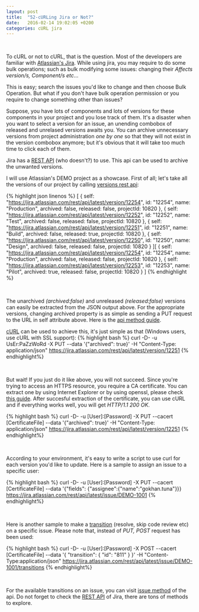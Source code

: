 ```yaml
---
layout: post
title:  "52-cURLing Jira or Not?"
date:   2016-02-14 19:02:05 +0200
categories: cURL jira
---
```


&nbsp;

To cURL or not to cURL, that is the question. Most of the developers are familiar with [Atlassian's Jira](https://www.atlassian.com/software/jira).
While using jira, you may require to do some bulk operations; such as bulk modifying some issues: 
changing their *Affects version/s, Component/s etc*...

This is easy; search the issues you'd like to change and then choose Bulk Operation. 
But what if you don't have bulk operation permission or you require to change something other than issues?

Suppose, you have lots of components and lots of versions for these components in your project and you lose track of them. 
It's a disaster when you want to select a version for an issue, an unending combobox of released and unrelased versions awaits you. 
You can archive unnecessary versions from project administration *one by one* so that they will not exist in the version combobox anymore; 
but it's obvious that it will take too much time to click each of them.

Jira has a [REST API](https://docs.atlassian.com/jira/REST/latest/) (who doesn't?) to use. This api can be used to archive the unwanted versions.

I will use Atlassian's DEMO project as a showcase. First of all; let's take all the versions of our 
project by calling [versions rest api](https://jira.atlassian.com/rest/api/latest/project/DEMO/versions):


{% highlight json linenos %}
[
{
	self: "https://jira.atlassian.com/rest/api/latest/version/12254",
	id: "12254",
	name: "Production",
	archived: false,
	released: false,
	projectId: 10820
},
{
	self: "https://jira.atlassian.com/rest/api/latest/version/12252",
	id: "12252",
	name: "Test",
	archived: false,
	released: false,
	projectId: 10820
},
{
	self: "https://jira.atlassian.com/rest/api/latest/version/12251",
	id: "12251",
	name: "Build",
	archived: false,
	released: true,
	projectId: 10820
},
{
	self: "https://jira.atlassian.com/rest/api/latest/version/12250",
	id: "12250",
	name: "Design",
	archived: false,
	released: false,
	projectId: 10820
}
][
{
	self: "https://jira.atlassian.com/rest/api/latest/version/12254",
	id: "12254",
	name: "Production",
	archived: false,
	released: false,
	projectId: 10820
},
{
	self: "https://jira.atlassian.com/rest/api/latest/version/12253",
	id: "12253",
	name: "Pilot",
	archived: true,
	released: false,
	projectId: 10820
}
]
{% endhighlight %}

&nbsp;

The unarchived *(archived:false)* and unreleased *(released:false)* versions can easily be extracted from 
the JSON output above. For the appropriate versions, changing archived property is as simple as sending 
a PUT request to the URL in self attribute above. Here is the [api method guide](https://docs.atlassian.com/jira/REST/latest/#api/2/version-updateVersion).

[cURL](https://curl.haxx.se/) can be used to achieve this, it's just simple as that 
(Windows users, use cURL with SSL support):
{% highlight bash %}
curl -D- -u UsEr:PaZzWoRd -X PUT --data '{"archived": true}' -H "Content-Type: application/json" https://jira.atlassian.com/rest/api/latest/version/12251
{% endhighlight%}

&nbsp;

But wait! If you just do it like above, you will not succeed. Since you're trying to access 
an HTTPS resource, you require a CA certificate.  You can extract one  by using Internet Explorer 
or by using openssl, please check [this guide](https://curl.haxx.se/docs/sslcerts.html). After succesful extraction of the certificate, 
you can use cURL and if everything works well, you will get *HTTP/1.1 200 OK*.

{% highlight bash %}
curl -D- -u [User]:[Password] -X PUT --cacert [CertificateFile] --data '{"archived": true}' -H "Content-Type: application/json" https://jira.atlassian.com/rest/api/latest/version/12251
{% endhighlight%}

&nbsp;

According to your environment, it's easy to write a script to use curl for each 
version you'd like to update. Here is a sample to assign an issue to a specific user:

{% highlight bash %}
curl -D- -u [User]:[Password] -X PUT --cacert [CertificateFile] --data '{"fields": {"assignee":{"name":"gokhan.tuna"}}} https://jira.atlassian.com/rest/api/latest/issue/DEMO-1001 
{% endhighlight%}

&nbsp;

Here is another sample to make a [transition](https://docs.atlassian.com/jira/REST/latest/#api/2/issue-doTransition) (resolve, skip code review etc) on a specific issue. 
Please note that, instead of *PUT, POST* request has been used:

{% highlight bash %}
curl -D- -u [User]:[Password] -X POST --cacert [CertificateFile]  --data '{ "transition": { "id": "811" } }' -H "Content-Type:application/json" https://jira.atlassian.com/rest/api/latest/issue/DEMO-1001/transitions
{% endhighlight%}

&nbsp;

For the available transitions on an issue, you can visit [issue method](https://jira.atlassian.com/rest/api/latest/issue/DEMO-1001/transitions) of the api. 
Do not forget to check the [REST API](https://docs.atlassian.com/jira/REST/latest/) of Jira, there are tons of methods to explore.
